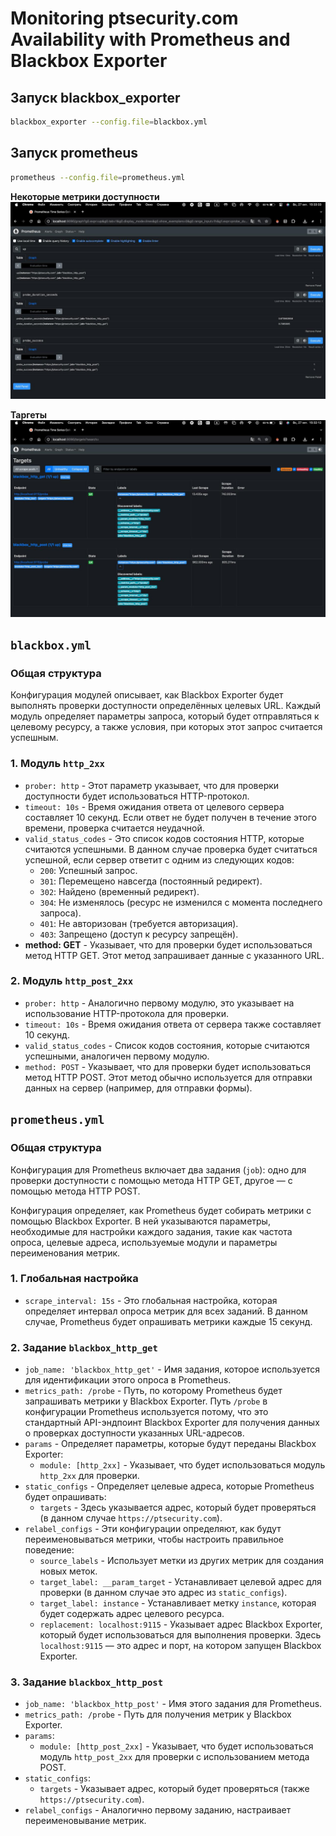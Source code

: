 # Monitoring ptsecurity.com Availability with Prometheus and Blackbox Exporter

## Запуск blackbox_exporter

```bash
blackbox_exporter --config.file=blackbox.yml
```

## Запуск prometheus

```bash
prometheus --config.file=prometheus.yml
```

**Некоторые метрики доступности**
![Некоторые метрики доступности](assets/images/metrics.jpg)

**Таргеты**
![Таргеты](assets/images/targets.jpg)


## ```blackbox.yml```

### Общая структура
Конфигурация модулей описывает, как Blackbox Exporter будет выполнять проверки доступности определённых целевых URL. Каждый модуль определяет параметры запроса, который будет отправляться к целевому ресурсу, а также условия, при которых этот запрос считается успешным.

### 1. **Модуль `http_2xx`**

- `prober: http` -  Этот параметр указывает, что для проверки доступности будет использоваться HTTP-протокол.
- `timeout: 10s` -  Время ожидания ответа от целевого сервера составляет 10 секунд. Если ответ не будет получен в течение этого времени, проверка считается неудачной.
- `valid_status_codes` - Это список кодов состояния HTTP, которые считаются успешными. В данном случае проверка будет считаться успешной, если сервер ответит с одним из следующих кодов:
  - `200`: Успешный запрос.
  - `301`: Перемещено навсегда (постоянный редирект).
  - `302`: Найдено (временный редирект).
  - `304`: Не изменялось (ресурс не изменился с момента последнего запроса).
  - `401`: Не авторизован (требуется авторизация).
  - `403`: Запрещено (доступ к ресурсу запрещён).
- **method: GET** - Указывает, что для проверки будет использоваться метод HTTP GET. Этот метод запрашивает данные с указанного URL.

### 2. **Модуль `http_post_2xx`**

- `prober: http` - Аналогично первому модулю, это указывает на использование HTTP-протокола для проверки.
- `timeout: 10s` - Время ожидания ответа от сервера также составляет 10 секунд.
- `valid_status_codes` - Список кодов состояния, которые считаются успешными, аналогичен первому модулю.
- `method: POST` - Указывает, что для проверки будет использоваться метод HTTP POST. Этот метод обычно используется для отправки данных на сервер (например, для отправки формы).

## ```prometheus.yml```

### Общая структура
Конфигурация для Prometheus включает два задания (`job`): одно для проверки доступности с помощью метода HTTP GET, другое — с помощью метода HTTP POST.

Конфигурация определяет, как Prometheus будет собирать метрики с помощью Blackbox Exporter. В ней указываются параметры, необходимые для настройки каждого задания, такие как частота опроса, целевые адреса, используемые модули и параметры переименования метрик.

### 1. **Глобальная настройка**

- `scrape_interval: 15s` -  Это глобальная настройка, которая определяет интервал опроса метрик для всех заданий. В данном случае, Prometheus будет опрашивать метрики каждые 15 секунд.

### 2. **Задание `blackbox_http_get`**

- `job_name: 'blackbox_http_get'` - Имя задания, которое используется для идентификации этого опроса в Prometheus.
- `metrics_path: /probe` - Путь, по которому Prometheus будет запрашивать метрики у Blackbox Exporter. Путь `/probe` в конфигурации Prometheus используется потому, что это стандартный API-эндпоинт Blackbox Exporter для получения данных о проверках доступности указанных URL-адресов.
- `params` - Определяет параметры, которые будут переданы Blackbox Exporter:
  - `module: [http_2xx]` - Указывает, что будет использоваться модуль `http_2xx` для проверки.
- `static_configs` - Определяет целевые адреса, которые Prometheus будет опрашивать:
  - `targets` - Здесь указывается адрес, который будет проверяться (в данном случае `https://ptsecurity.com`).
- `relabel_configs` - Эти конфигурации определяют, как будут переименовываться метрики, чтобы настроить правильное поведение:
  - `source_labels` - Использует метки из других метрик для создания новых меток.
  - `target_label: __param_target` - Устанавливает целевой адрес для проверки (в данном случае это адрес из `static_configs`).
  - `target_label: instance` - Устанавливает метку `instance`, которая будет содержать адрес целевого ресурса.
  - `replacement: localhost:9115` - Указывает адрес Blackbox Exporter, который будет использоваться для выполнения проверки. Здесь `localhost:9115` — это адрес и порт, на котором запущен Blackbox Exporter.

### 3. **Задание `blackbox_http_post`**

- `job_name: 'blackbox_http_post'` - Имя этого задания для Prometheus.
- `metrics_path: /probe` - Путь для получения метрик у Blackbox Exporter.
- `params`:
  - `module: [http_post_2xx]` - Указывает, что будет использоваться модуль `http_post_2xx` для проверки с использованием метода POST.
- `static_configs`: 
  - `targets` - Указывает адрес, который будет проверяться (также `https://ptsecurity.com`).
- `relabel_configs` - Аналогично первому заданию, настраивает переименовывание метрик.
